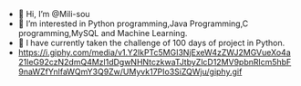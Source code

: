 - 👋 Hi, I’m @Mili-sou
- 👀 I’m interested in Python programming,Java Programming,C programming,MySQL and Machine Learning.
- 🌱 I have currently taken the challenge of 100 days of project in Python.
- https://i.giphy.com/media/v1.Y2lkPTc5MGI3NjExeW4zZWJ2MGVueXo4a21leG92czN2dmQ4Mzl1dDgwNHNtczkwaTJtbyZlcD12MV9pbnRlcm5hbF9naWZfYnlfaWQmY3Q9Zw/UMyvk17PIo3SiZQWju/giphy.gif

<!---
Mili-sou/Mili-sou is a ✨ special ✨ repository because its `README.md` (this file) appears on your GitHub profile.
You can click the Preview link to take a look at your changes.
--->
